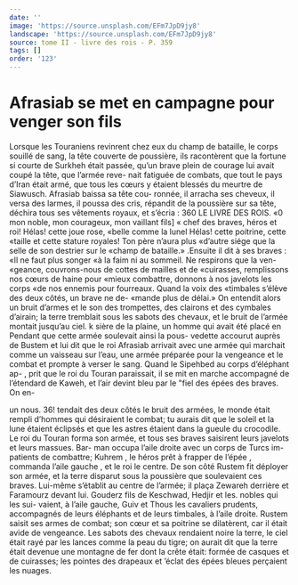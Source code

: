 ```yaml
---
date: ''
image: 'https://source.unsplash.com/EFm7JpD9jy8'
landscape: 'https://source.unsplash.com/EFm7JpD9jy8'
source: tome II - livre des rois - P. 359
tags: []
order: '123'
---
```


# Afrasiab se met en campagne pour venger son fils

Lorsque les Touraniens revinrent chez eux du champ de bataille, le corps souillé de sang, la tête couverte de poussière, ils racontèrent que la fortune
si courte de Surkheh était passée, qu’un brave plein
de courage lui avait coupé la tête, que l’armée reve-
nait fatiguée de combats, que tout le pays d’Iran
était armé, que tous les cœurs y étaient blessés du meurtre de Siawusch. Afrasiab baissa sa tête cou- ronnée, il arracha ses cheveux, il versa des larmes, il poussa des cris, répandit de la poussière sur sa tête, déchira tous ses vêtements royaux, et s’écria :
360 LE LIVRE DES ROIS.
«0 mon noble, mon courageux, mon vaillant fils] « chef des braves, héros et roi! Hélas! cette joue rose,
«belle comme la lunel Hélas! cette poitrine, cette «taille et cette stature royales! Ton père n’aura plus «d’autre siége que la selle de son destrier sur le «champ de bataille.»
.Ensuite il dit à ses braves : «Il ne faut plus songer «à la faim ni au sommeil. Ne respirons que la ven- «geance, couvrons-nous de cottes de mailles et de «cuirasses, remplissons nos cœurs de haine pour «mieux combattre, donnons à nos javelots les corps «de nos ennemis pour fourreaux. Quand la voix des «timbales s’élève des deux côtés, un brave ne de-
«mande plus de délai.» On entendit alors un bruit d’armes et le son des trompettes, des clairons et des cymbales d’airain; la terre tremblait sous les sabots des chevaux, et le bruit de l’armée montait jusqu’au
ciel. k
sière de la plaine, un homme qui avait été placé en
Pendant que cette armée soulevait ainsi la pous-
vedette accourut auprès de Bustem et lui dit que le roi Afrasiab arrivait avec une armée qui marchait comme un vaisseau sur l’eau, une armée préparée
pour la vengeance et le combat et prompte à verser le sang. Quand le Sipehbed au corps d’éléphant ap-
, prit que le roi du Touran paraissait, il se mit en marche accompagné de l’étendard de Kaweh, et l’air
devint bleu par le "fiel des épées des braves. On en-

un nous. 36! tendait des deux côtés le bruit des armées, le monde
était rempli d’hommes qui désiraient le combat; tu aurais dit que le soleil et la lune étaient éclipsés et que les astres étaient dans la gueule du crocodile.
Le roi du Touran forma son armée, et tous ses braves saisirent leurs javelots et leurs massues. Bar- man occupa l’aile droite avec un corps de Turcs im- patients de combattre; Kuhrem , le héros prêt à frapper
de l’épée , commanda l’aile gauche , et le roi le centre.
De son côté Rustem fit déployer son armée, et la terre
disparut sous la poussière que soulevaient ces braves. Lui-même s’établit au centre de l’armée; il plaça
Zewareh derrière et Faramourz devant lui. Gouderz fils de Keschwad, Hedjir et les. nobles qui les sui- vaient, à l’aile gauche, Guiv et Thous les cavaliers prudents, accompagnés de leurs éléphants et de leurs timbales, à l’aile droite. Rustem saisit ses armes de combat; son cœur et sa poitrine se dilatèrent, car il était avide de vengeance. Les sabots des chevaux rendaient noire la terre, le ciel était rayé par les lances comme la peau du tigre; on aurait dit que la terre était devenue une montagne de fer dont
la crête était: formée de casques et de cuirasses; les pointes des drapeaux et ’éclat des épées bleues perçaient les nuages.
